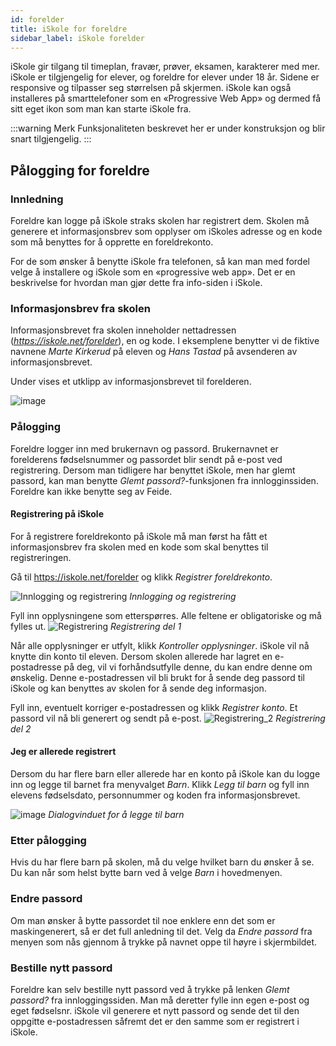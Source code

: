 ```yaml
---
id: forelder
title: iSkole for foreldre
sidebar_label: iSkole forelder
---
```


iSkole gir tilgang til timeplan, fravær, prøver, eksamen, karakterer med mer. iSkole er tilgjengelig for elever, og foreldre for elever under 18 år. Sidene er responsive og tilpasser seg størrelsen på skjermen. iSkole kan også installeres på  smarttelefoner som en «Progressive Web App» og dermed få sitt eget ikon som man kan starte iSkole fra.

:::warning Merk
Funksjonaliteten beskrevet her er under konstruksjon og blir snart tilgjengelig.
:::

## Pålogging for foreldre

### Innledning 
Foreldre kan logge på iSkole straks skolen har registrert dem. Skolen må generere et informasjonsbrev som opplyser om iSkoles adresse og en kode som må benyttes for å opprette en foreldrekonto. 

For de som ønsker å benytte iSkole fra telefonen, så kan man med fordel velge å installere og iSkole som en «progressive web app». Det er en beskrivelse for hvordan man gjør dette fra info-siden i iSkole. 

### Informasjonsbrev fra skolen
Informasjonsbrevet fra skolen inneholder nettadressen (_https://iskole.net/forelder_), en og kode. I eksemplene benytter vi de fiktive navnene _Marte Kirkerud_ på eleven og _Hans Tastad_ på avsenderen av informasjonsbrevet.

Under vises et utklipp av informasjonsbrevet til forelderen.

![image](https://user-images.githubusercontent.com/10975905/187922913-ba926474-105a-4e5d-b2dc-b048ed860ade.png)

### Pålogging
Foreldre logger inn med brukernavn og passord. Brukernavnet er forelderens fødselsnummer og passordet blir sendt på e-post ved registrering. Dersom man tidligere har benyttet iSkole, men har glemt passord, kan man benytte _Glemt passord?_-funksjonen fra innlogginssiden. Foreldre kan ikke benytte seg av Feide.

#### Registrering på iSkole
For å registrere foreldrekonto på iSkole må man først ha fått et informasjonsbrev fra skolen med en kode som skal benyttes til registreringen.

Gå til <a href="https://iskole.net/jet_iskole_forelder" target="_blank">https://iskole.net/forelder</a> og klikk _Registrer foreldrekonto_.

![Innlogging og registrering](/img/iskole_forelder_innlogging.png)
*Innlogging og registrering*

Fyll inn opplysningene som etterspørres. Alle feltene er obligatoriske og må fylles ut.
![Registrering](/img/iskole_forelder_registrering_1.png)
*Registrering del 1*

Når alle opplysninger er utfylt, klikk _Kontroller opplysninger_. iSkole vil nå knytte din konto til eleven. Dersom skolen allerede har lagret en e-postadresse på deg, vil vi forhåndsutfylle denne, du kan endre denne om ønskelig. Denne e-postadressen vil bli brukt for å sende deg passord til iSkole og kan benyttes av skolen for å sende deg informasjon.

Fyll inn, eventuelt korriger e-postadressen og klikk _Registrer konto_. Et passord vil nå bli generert og sendt på e-post.
![Registrering_2](/img/iskole_forelder_registrering_2.png) 
*Registrering del 2*

#### Jeg er allerede registrert
Dersom du har flere barn eller allerede har en konto på iSkole kan du logge inn og legge til barnet fra menyvalget _Barn_. Klikk _Legg til barn_ og fyll inn elevens fødselsdato, personnummer og koden fra informasjonsbrevet.

![image](/img/iskole_forelder_legg_til_barn.png)
*Dialogvinduet for å legge til barn*

### Etter pålogging
Hvis du har flere barn på skolen, må du velge hvilket barn du ønsker å se. Du kan når som helst bytte barn ved å velge _Barn_ i hovedmenyen.

### Endre passord
Om man ønsker å bytte passordet til noe enklere enn det som er maskingenerert, så er det full anledning til det. Velg da _Endre passord_ fra menyen som nås gjennom å trykke på navnet oppe til høyre i skjermbildet. 

### Bestille nytt passord
Foreldre kan selv bestille nytt passord ved å trykke på lenken _Glemt passord?_ fra innloggingssiden. Man må deretter fylle inn egen e-post og eget fødselsnr. iSkole vil generere et nytt passord og sende det til den oppgitte e-postadressen såfremt det er den samme som er registrert i iSkole. 


